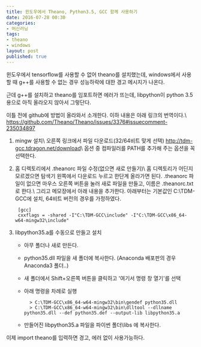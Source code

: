 ```yaml
---
title: 윈도우에서 Theano, Python3.5, GCC 함께 사용하기
date: 2016-07-28 00:30
categories:
- 머신러닝
tags:
- theano
- windows
layout: post
published: true
---
```


윈도우에서 tensorflow를 사용할 수 없어 theano를 설치했는데, windows에서 사용할 때 g++를 사용할 수 없는 경우 성능하락에 대한 경고 메시지가 나온다.

근데 g++를 설치하고 theano를 임포트하면 에러가 뜨는데, libpython이 python 3.5용으로 아직 올라오지 않아서 그렇단다.

이틀 전에 github에 방법이 올라와서 소개한다. 이하 내용은 아래 링크의 번역이다.\\
<https://github.com/Theano/Theano/issues/3376#issuecomment-235034897>

1. mingw 설치\\
오른쪽 링크에서 파일 다운로드(32/64비트 맞게 선택) <http://tdm-gcc.tdragon.net/download>\\
옵션 중 컴파일러를 PATH를 추가해 주는 옵션을 꼭 선택한다.

1. 홈 디렉토리에서 .theanorc 파일 수정(없으면 새로 만들기)\\
홈 디렉토리가 어딘지 모르겠으면 탐색기 왼쪽에서 다운로드 누르고 한단계 올라가면 된다.
.theanorc 파일이 없으면 마우스 오른쪽 버튼을 눌러 새로 파일을 만들고, 이름은 .theanorc.txt 로 한다.\\
그리고 메모장에서 아래 내용을 추가한다. 아래부터는 기본값인 C:\TDM-GCC에 설치, 64비트 버전의 경우를 가정하였다.
        
        [gcc] 
        cxxflags = -shared -I"C:\TDM-GCC\include" -I"C:\TDM-GCC\x86_64-w64-mingw32\include" 

1. libpython35.a를 수동으로 만들고 설치
    * 아무 폴더나 새로 만든다.
    * python35.dll 파일을 새 폴더에 복사한다. (Anaconda 배포판의 경우 Anaconda3 폴더..)
    * 새 폴더에서 Shift+오른쪽 버튼을 클릭하고 '여기서 명령 창 열기'를 선택
    * 아래 명령을 차례로 실행

            > C:\TDM-GCC\x86_64-w64-mingw32\bin\gendef python35.dll
            > C:\TDM-GCC\x86_64-w64-mingw32\bin\dlltool --dllname python35.dll --def python35.def --output-lib libpython35.a

    * 만들어진 libpython35.a 파일을 파이썬 폴더\libs 에 복사한다.

이제 import theano를 입력하면 경고, 에러 없이 사용가능하다. 
